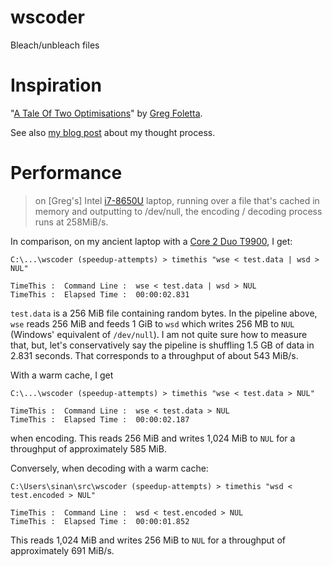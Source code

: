# wscoder

Bleach/unbleach files

# Inspiration

"[A Tale Of Two Optimisations][1]" by [Greg Foletta][2].

See also [my blog post][6] about my thought process.

# Performance

> on \[Greg's\] Intel [i7-8650U][5] laptop, running over a file that's cached in
> memory and outputting to /dev/null, the encoding / decoding process runs at
> 258MiB/s.

In comparison, on my ancient laptop with a [Core 2 Duo T9900][4], I get:

```text
C:\...\wscoder (speedup-attempts) > timethis "wse < test.data | wsd > NUL"

TimeThis :  Command Line :  wse < test.data | wsd > NUL
TimeThis :  Elapsed Time :  00:00:02.831
```

`test.data` is a 256 MiB file containing random bytes. In the pipeline above, `wse` reads 256 MiB and feeds 1 GiB to `wsd` which writes 256 MB to `NUL` (Windows' equivalent of `/dev/null`). I am not quite sure how to measure that, but, let's conservatively say the pipeline is shuffling 1.5 GB of data in 2.831 seconds. That corresponds to a throughput of about 543 MiB/s.

With a warm cache, I get

```text
C:\...\wscoder (speedup-attempts) > timethis "wse < test.data > NUL"

TimeThis :  Command Line :  wse < test.data > NUL
TimeThis :  Elapsed Time :  00:00:02.187
```

when encoding. This reads 256 MiB and writes 1,024 MiB to `NUL` for a throughput of approximately 585 MiB.

Conversely, when decoding with a warm cache:

```text
C:\Users\sinan\src\wscoder (speedup-attempts) > timethis "wsd < test.encoded > NUL"

TimeThis :  Command Line :  wsd < test.encoded > NUL
TimeThis :  Elapsed Time :  00:00:01.852
```

This reads 1,024 MiB and writes 256 MiB to `NUL` for a throughput of approximately 691 MiB/s.


[1]: https://articles.foletta.org/post/a-tale-of-two-optimisations/

[2]: https://articles.foletta.org/

[3]: https://github.com/gregfoletta/whitespacer/blob/f86771d10447e1bf57b35ae710637e9e80576d69/README.md#how-performant

[4]: https://ark.intel.com/content/www/us/en/ark/products/39312/intel-core2-duo-processor-t9900-6m-cache-3-06-ghz-1066-mhz-fsb.html

[5]: https://ark.intel.com/content/www/us/en/ark/products/124968/intel-core-i78650u-processor-8m-cache-up-to-4-20-ghz.html

[6]: https://www.nu42.com/2021/10/another-optimization-tale.html
